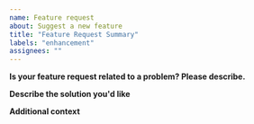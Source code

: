 ```yaml
---
name: Feature request
about: Suggest a new feature
title: "Feature Request Summary"
labels: "enhancement"
assignees: ""
---
```


**Is your feature request related to a problem? Please describe.**

<!-- A clear and concise description of what the problem is. Ex. I'm always frustrated when ... -->

**Describe the solution you'd like**

<!-- A clear and concise description of what you want to happen. -->

**Additional context**

<!-- Add any other context or screenshots about the feature request here. -->
